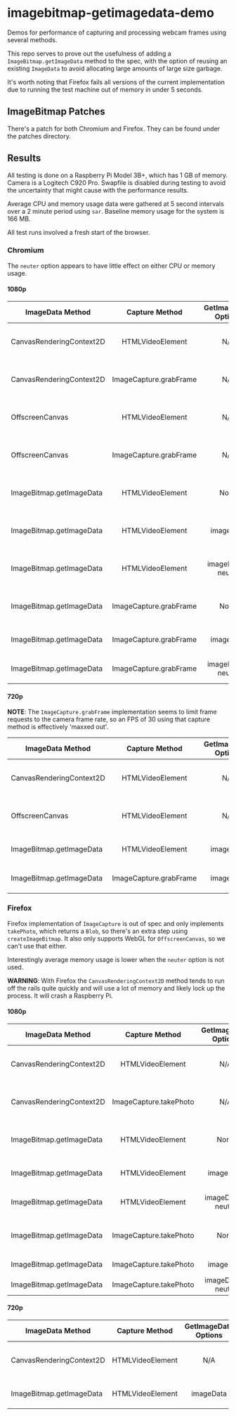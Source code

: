 # imagebitmap-getimagedata-demo

Demos for performance of capturing and processing webcam frames using several methods.

This repo serves to prove out the usefulness of adding a `ImageBitmap.getImageData` method
to the spec, with the option of reusing an existing `ImageData` to avoid allocating large
amounts of large size garbage.

It's worth noting that Firefox fails all versions of the current implementation due to
running the test machine out of memory in under 5 seconds.

## ImageBitmap Patches

There's a patch for both Chromium and Firefox. They can be found under the patches directory.

## Results

All testing is done on a Raspberry Pi Model 3B+, which has 1 GB of memory. Camera is a Logitech
C920 Pro. Swapfile is disabled during testing to avoid the uncertainty that might cause with the
performance results.

Average CPU and memory usage data were gathered at 5 second intervals over a 2 minute period using `sar`.
Baseline memory usage for the system is 166 MB.

All test runs involved a fresh start of the browser.

### Chromium

The `neuter` option appears to have little effect on either CPU or memory usage.

#### 1080p

| ImageData Method         | Capture Method         | GetImageData Options | FPS | Avg CPU | Avg Memory |             Notes             |
|--------------------------|:----------------------:|:--------------------:|:---:|:-------:|:----------:|:-----------------------------:|
| CanvasRenderingContext2D | HTMLVideoElement       |          N/A         |  6  |  48.21  |   290 MB   | Memory usage peaked at 340 MB |
| CanvasRenderingContext2D | ImageCapture.grabFrame |          N/A         | 5-6 |  51.92  |   285 MB   | Memory usage peaked at 343 MB |
| OffscreenCanvas          | HTMLVideoElement       |          N/A         |  6  |  55.23  |   307 MB   | Memory usage peaked at 347 MB |
| OffscreenCanvas          | ImageCapture.grabFrame |          N/A         | 5-6 |  52.46  |   318 MB   | Memory usage peaked at 355 MB |
| ImageBitmap.getImageData | HTMLVideoElement       |          None        | 6-7 |  54.55  |   315 MB   | Memory usage peaked at 355 MB |
| ImageBitmap.getImageData | HTMLVideoElement       |       imageData      | 6-7 |  54.89  |   266 MB   | Memory range: 264 MB - 267 MB |
| ImageBitmap.getImageData | HTMLVideoElement       |  imageData + neuter  | 6-7 |  54.91  |   268 MB   | Memory range: 267 MB - 270 MB |
| ImageBitmap.getImageData | ImageCapture.grabFrame |          None        | 12  |  50.52  |   312 MB   | Memory usage peaked at 347 MB |
| ImageBitmap.getImageData | ImageCapture.grabFrame |       imageData      | 15  |  52.89  |   264 MB   | Fluctuated 13-22 FPS          |
| ImageBitmap.getImageData | ImageCapture.grabFrame |  imageData + neuter  | 15  |  50.25  |   263 MB   | Fluctuated 13-22 FPS          |

#### 720p

**NOTE**: The `ImageCapture.grabFrame` implementation seems to limit frame requests to the camera frame rate,
so an FPS of 30 using that capture method is effectively 'maxxed out'.

| ImageData Method         | Capture Method         | GetImageData Options | FPS | Avg CPU | Avg Memory |             Notes             |
|--------------------------|:----------------------:|:--------------------:|:---:|:-------:|:----------:|:-----------------------------:|
| CanvasRenderingContext2D | HTMLVideoElement       |          N/A         | 12  |  45.18  |   316 MB   | Memory usage peaked at 377 MB |
| OffscreenCanvas          | HTMLVideoElement       |          N/A         | 12  |  47.26  |   271 MB   | Memory usage peaked at XXX MB |
| ImageBitmap.getImageData | HTMLVideoElement       |       imageData      | 14  |  46.82  |   250 MB   | Fluctuated 13-16 FPS          | 
| ImageBitmap.getImageData | ImageCapture.grabFrame |       imageData      | 29  |  43.07  |   248 MB   | Fluctuated 28-30 FPS          |

### Firefox

Firefox implementation of `ImageCapture` is out of spec and only implements `takePhoto`, which returns
a `Blob`, so there's an extra step using `createImageBitmap`. It also only supports WebGL for `OffscreenCanvas`,
so we can't use that either.

Interestingly average memory usage is lower when the `neuter` option is not used.

**WARNING**: With Firefox the `CanvasRenderingContext2D` method tends to run off the rails quite quickly
and will use a lot of memory and likely lock up the process. It will crash a Raspberry Pi.

#### 1080p

| ImageData Method         | Capture Method         | GetImageData Options | FPS | Avg CPU | Avg Memory |           Notes          |
|--------------------------|:----------------------:|:--------------------:|:---:|:-------:|:----------:|:------------------------:|
| CanvasRenderingContext2D | HTMLVideoElement       |          N/A         |  X  |    X    |      X     | Runs OOM in under 5 secs |
| CanvasRenderingContext2D | ImageCapture.takePhoto |          N/A         |  X  |    X    |      X     | Runs OOM in under 5 secs |
| ImageBitmap.getImageData | HTMLVideoElement       |          None        |  X  |    X    |      X     | Runs OOM in under 5 secs |
| ImageBitmap.getImageData | HTMLVideoElement       |       imageData      | 20  |  71.15  |   327 MB   | Fluctuated 17-25 FPS     |
| ImageBitmap.getImageData | HTMLVideoElement       |  imageData + neuter  | 20  |  72.15  |   373 MB   | Fluctuated 17-25 FPS     |
| ImageBitmap.getImageData | ImageCapture.takePhoto |          None        |  X  |    X    |      X     | Runs OOM in under 5 secs |
| ImageBitmap.getImageData | ImageCapture.takePhoto |       imageData      | 3-4 |  62.21  |   333 MB   |                          |
| ImageBitmap.getImageData | ImageCapture.takePhoto |  imageData + neuter  | 3-4 |  62.72  |   354 MB   |                          |

#### 720p

| ImageData Method         | Capture Method         | GetImageData Options | FPS | Avg CPU | Avg Memory |           Notes          |
|--------------------------|:----------------------:|:--------------------:|:---:|:-------:|:----------:|:------------------------:|
| CanvasRenderingContext2D | HTMLVideoElement       |          N/A         |  X  |    X    |      X     | Runs OOM in under 5 secs |
| ImageBitmap.getImageData | HTMLVideoElement       |       imageData      | 40+ |  68.00  |   355 MB   | Fluctuated 34-45 FPS     |
